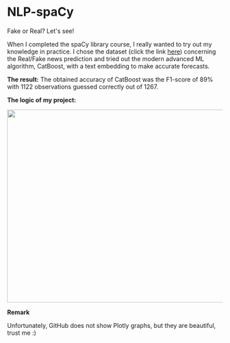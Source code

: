 # NLP-spaCy
Fake or Real? Let's see!

When I completed the spaCy library course, I really wanted to try out my knowledge in practice. I chose the dataset (click the link [here](https://www.kaggle.com/datasets/rajatkumar30/fake-news))
concerning the Real/Fake news prediction and tried out the modern advanced ML algorithm, CatBoost, with a text embedding to make accurate forecasts. 

**The result:**
The obtained accuracy of CatBoost was the F1-score of 89% with 1122 observations guessed correctly out of 1267. 

**The logic of my project:**

<image src="https://github.com/AlexeiRozhenko/NLP-spaCy/assets/136263079/b0e51c2a-aa8f-47e2-9ade-90dff9277ac9" width="800" height="450">

**Remark** 

Unfortunately, GitHub does not show Plotly graphs, but they are beautiful, trust me :)

